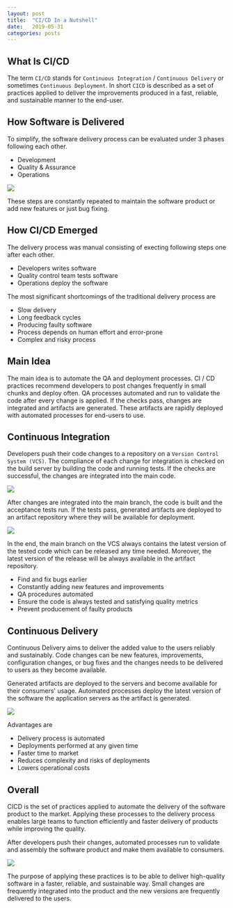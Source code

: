 ```yaml
---
layout: post
title:  "CI/CD In a Nutshell"
date:   2019-05-31
categories: posts
---
```

## What Is CI/CD

The term `CI/CD` stands for `Continuous Integration` / `Continuous Delivery` or sometimes `Continuous Deployment`. In short `CICD` is described as a set of practices applied to deliver the improvements produced in a fast, reliable, and sustainable manner to the end-user.

## How Software is Delivered

To simplify, the software delivery process can be evaluated under 3 phases following each other.

- Development
- Quality & Assurance
- Operations

<img src="https://s3.eu-central-1.amazonaws.com/tutorial.assets/cicd-in-short/process.png"/>

These steps are constantly repeated to maintain the software product or add new features or just bug fixing.

## How CI/CD Emerged

The delivery process was manual consisting of execting following steps one after each other.

- Developers writes software
- Quality control team tests software
- Operations deploy the software

The most significant shortcomings of the traditional delivery process are
- Slow delivery
- Long feedback cycles
- Producing faulty software
- Process depends on human effort and error-prone
- Complex and risky process

## Main Idea

The main idea is to automate the QA and deployment processes. CI / CD practices recommend developers to post changes frequently in small chunks and deploy often. QA processes automated and run to validate the code after every change is applied. If the checks pass, changes are integrated and artifacts are generated. These artifacts are rapidly deployed with automated processes for end-users to use.

## Continuous Integration

Developers push their code changes to a repository on a `Version Control System (VCS)`. The compliance of each change for integration is checked on the build server by building the code and running tests. If the checks are successful, the changes are integrated into the main code. 

<img src="https://s3.eu-central-1.amazonaws.com/tutorial.assets/cicd-in-short/ci.png"/>

After changes are integrated into the main branch, the code is built and the acceptance tests run. If the tests pass, generated artifacts are deployed to an artifact repository where they will be available for deployment.

<img src="https://s3.eu-central-1.amazonaws.com/tutorial.assets/cicd-in-short/cd.png"/>

In the end, the main branch on the VCS always contains the latest version of the tested code which can be released any time needed. Moreover, the latest version of the release will be always available in the artifact repository.

- Find and fix bugs earlier
- Constantly adding new features and improvements
- QA procedures automated
- Ensure the code is always tested and satisfying quality metrics
- Prevent producement of faulty products

## Continuous Delivery

Continuous Delivery aims to deliver the added value to the users reliably and sustainably. Code changes can be new features, improvements, configuration changes, or bug fixes and the changes needs to be delivered to users as they become available.

Generated artifacts are deployed to the servers and become available for their consumers' usage. Automated processes deploy the latest version of the software the application servers as the artifact is generated. 

<img src="https://s3.eu-central-1.amazonaws.com/tutorial.assets/cicd-in-short/cdep.png"/>

Advantages are

- Delivery process is automated
- Deployments performed at any given time
- Faster time to market
- Reduces complexity and risks of deployments
- Lowers operational costs

## Overall

CICD is the set of practices applied to automate the delivery of the software product to the market. Applying these processes to the delivery process enables large teams to function efficiently and faster delivery of products while improving the quality.

After developers push their changes, automated processes run to validate and assembly the software product and make them available to consumers.

<img src="https://s3.eu-central-1.amazonaws.com/tutorial.assets/cicd-in-short/overall.png"/>

The purpose of applying these practices is to be able to deliver high-quality software in a faster, reliable, and sustainable way. Small changes are frequently integrated into the product and the new versions are frequently delivered to the users.
